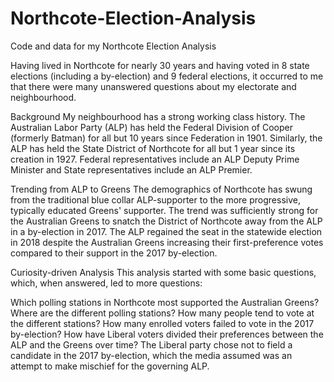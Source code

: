 # Northcote-Election-Analysis
Code and data for my Northcote Election Analysis

Having lived in Northcote for nearly 30 years and having voted in 8 state elections (including a by-election) and 9 federal elections, it occurred to me that there were many unanswered questions about my electorate and neighbourhood.

Background
My neighbourhood has a strong working class history. The Australian Labor Party (ALP) has held the Federal Division of Cooper (formerly Batman) for all but 10 years since Federation in 1901. Similarly, the ALP has held the State District of Northcote for all but 1 year since its creation in 1927. Federal representatives include an ALP Deputy Prime Minister and State representatives include an ALP Premier.

Trending from ALP to Greens
The demographics of Northcote has swung from the traditional blue collar ALP-supporter to the more progressive, typically educated Greens' supporter. The trend was sufficiently strong for the Australian Greens to snatch the District of Northcote away from the ALP in a by-election in 2017. The ALP regained the seat in the statewide election in 2018 despite the Australian Greens increasing their first-preference votes compared to their support in the 2017 by-election.

Curiosity-driven Analysis
This analysis started with some basic questions, which, when answered, led to more questions:

Which polling stations in Northcote most supported the Australian Greens?
Where are the different polling stations?
How many people tend to vote at the different stations?
How many enrolled voters failed to vote in the 2017 by-election?
How have Liberal voters divided their preferences between the ALP and the Greens over time? The Liberal party chose not to field a candidate in the 2017 by-election, which the media assumed was an attempt to make mischief for the governing ALP.
